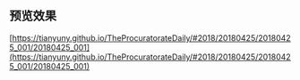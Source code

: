 ## 预览效果
[https://tianyuny.github.io/TheProcuratorateDaily/#2018/20180425/20180425_001/20180425_001](https://tianyuny.github.io/TheProcuratorateDaily/#2018/20180425/20180425_001/20180425_001)
